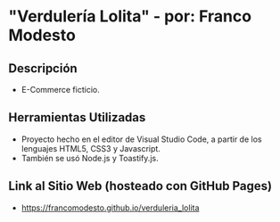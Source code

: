 # "Verdulería Lolita" - por: Franco Modesto

## Descripción
- E-Commerce ficticio.

## Herramientas Utilizadas
- Proyecto hecho en el editor de Visual Studio Code, a partir de los lenguajes HTML5, CSS3 y Javascript.
- También se usó Node.js y Toastify.js.

## Link al Sitio Web (hosteado con GitHub Pages)
- https://francomodesto.github.io/verduleria_lolita
